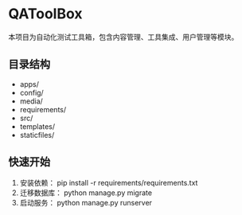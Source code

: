 # QAToolBox

本项目为自动化测试工具箱，包含内容管理、工具集成、用户管理等模块。

## 目录结构
- apps/
- config/
- media/
- requirements/
- src/
- templates/
- staticfiles/

## 快速开始

1. 安装依赖：
   pip install -r requirements/requirements.txt
2. 迁移数据库：
   python manage.py migrate
3. 启动服务：
   python manage.py runserver

